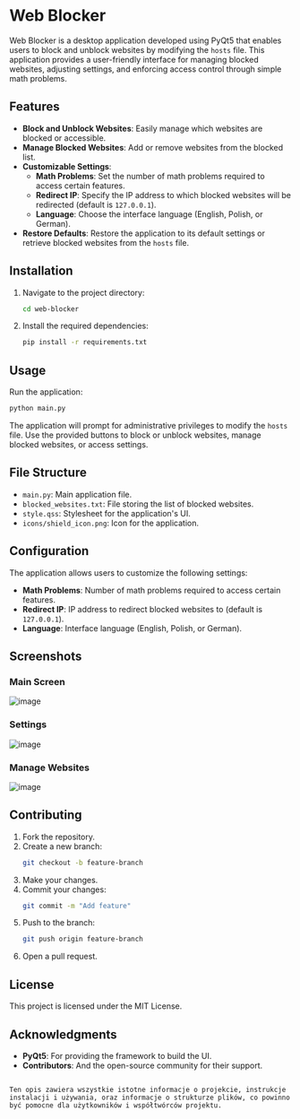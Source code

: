 # Web Blocker

Web Blocker is a desktop application developed using PyQt5 that enables users to block and unblock websites by modifying the `hosts` file. This application provides a user-friendly interface for managing blocked websites, adjusting settings, and enforcing access control through simple math problems.

## Features

- **Block and Unblock Websites**: Easily manage which websites are blocked or accessible.
- **Manage Blocked Websites**: Add or remove websites from the blocked list.
- **Customizable Settings**:
  - **Math Problems**: Set the number of math problems required to access certain features.
  - **Redirect IP**: Specify the IP address to which blocked websites will be redirected (default is `127.0.0.1`).
  - **Language**: Choose the interface language (English, Polish, or German).
- **Restore Defaults**: Restore the application to its default settings or retrieve blocked websites from the `hosts` file.

## Installation

1. Navigate to the project directory:
   ```sh
   cd web-blocker
   ```

2. Install the required dependencies:
   ```sh
   pip install -r requirements.txt
   ```

## Usage

Run the application:
```sh
python main.py
```

The application will prompt for administrative privileges to modify the `hosts` file. Use the provided buttons to block or unblock websites, manage blocked websites, or access settings.

## File Structure

- `main.py`: Main application file.
- `blocked_websites.txt`: File storing the list of blocked websites.
- `style.qss`: Stylesheet for the application's UI.
- `icons/shield_icon.png`: Icon for the application.

## Configuration

The application allows users to customize the following settings:

- **Math Problems**: Number of math problems required to access certain features.
- **Redirect IP**: IP address to redirect blocked websites to (default is `127.0.0.1`).
- **Language**: Interface language (English, Polish, or German).

## Screenshots

### Main Screen
![image](https://github.com/user-attachments/assets/238528bb-f991-45fa-8848-32bad498a02f)

### Settings
![image](https://github.com/user-attachments/assets/0d8b80a0-37ec-4777-88b5-dcf6447c83a2)

### Manage Websites
![image](https://github.com/user-attachments/assets/b21cba48-6a2b-49ba-82ce-814e3845b988)

## Contributing

1. Fork the repository.
2. Create a new branch:
   ```sh
   git checkout -b feature-branch
   ```
3. Make your changes.
4. Commit your changes:
   ```sh
   git commit -m "Add feature"
   ```
5. Push to the branch:
   ```sh
   git push origin feature-branch
   ```
6. Open a pull request.

## License

This project is licensed under the MIT License.

## Acknowledgments

- **PyQt5**: For providing the framework to build the UI.
- **Contributors**: And the open-source community for their support.
```

Ten opis zawiera wszystkie istotne informacje o projekcie, instrukcje instalacji i używania, oraz informacje o strukturze plików, co powinno być pomocne dla użytkowników i współtwórców projektu.
